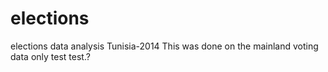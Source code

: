 # elections
elections data analysis Tunisia-2014
This was done on the mainland voting data only
test test.?
